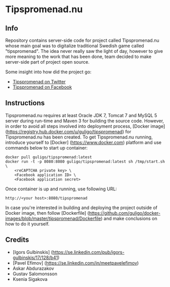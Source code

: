 # Tipspromenad.nu

## Info

Repository contains server-side code for project called Tipspromenad.nu whose main goal was to digitalize traditional Swedish game called "tipspromenad". The idea never really saw the light of day, however to give more meaning to the work that has been done, team decided to make server-side part of project open source.

Some insight into how did the project go:

+ [Tipspromenad on Twitter](http://www.twitter.com/tipspromenad)
+ [Tipspromenad on Facebook](http://www.facebook.com/tipspromenad)

## Instructions

Tipspromenad.nu requires at least Oracle JDK 7, Tomcat 7 and MySQL 5 server during run-time and Maven 3 for building the source code. However, in order to avoid all steps involved into deployment process, [Docker image] (https://registry.hub.docker.com/u/guligo/tipspromenad) for Tipspromenad.nu has been created. To get Tipspromenad.nu running, introduce yourself to [Docker] (https://www.docker.com) platform and use commands below to start up container:

```
docker pull guligo/tipspromenad:latest
docker run -t -p 8080:8080 guligo/tipspromenad:latest sh /tmp/start.sh \
    <reCAPTCHA private key> \
    <Facebook application ID> \
    <Facebook application secret>
```

Once container is up and running, use following URL:

```
http://<your host>:8080/tipspromenad
```

In case you're interested in building and deploying the project outside of Docker image, then follow [Dockerfile] (https://github.com/guligo/docker-images/blob/master/tipspromenad/Dockerfile) and make conclusions on how to do it yourself.

## Credits

+ [Igors Gulbinskis] (https://se.linkedin.com/pub/igors-gulbinskis/17/128/b41)
+ [Pavel Efimov] (https://se.linkedin.com/in/meetpavelefimov)
+ Askar Abdurazakov
+ Gustav Salomonsson
+ Ksenia Sigakova
